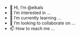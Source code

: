 - 👋 Hi, I’m @elkals
- 👀 I’m interested in ...
- 🌱 I’m currently learning ...
- 💞️ I’m looking to collaborate on ...
- 📫 How to reach me ...

<!---
elkals/elkals is a ✨ special ✨ repository because its `README.md` (this file) appears on your GitHub profile.
You can click the Preview link to take a look at your changes.
--->

